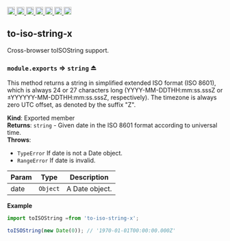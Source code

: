 <a
  href="https://travis-ci.org/Xotic750/to-iso-string-x"
  title="Travis status">
<img
  src="https://travis-ci.org/Xotic750/to-iso-string-x.svg?branch=master"
  alt="Travis status" height="18">
</a>
<a
  href="https://david-dm.org/Xotic750/to-iso-string-x"
  title="Dependency status">
<img src="https://david-dm.org/Xotic750/to-iso-string-x/status.svg"
  alt="Dependency status" height="18"/>
</a>
<a
  href="https://david-dm.org/Xotic750/to-iso-string-x?type=dev"
  title="devDependency status">
<img src="https://david-dm.org/Xotic750/to-iso-string-x/dev-status.svg"
  alt="devDependency status" height="18"/>
</a>
<a
  href="https://badge.fury.io/js/to-iso-string-x"
  title="npm version">
<img src="https://badge.fury.io/js/to-iso-string-x.svg"
  alt="npm version" height="18">
</a>
<a
  href="https://www.jsdelivr.com/package/npm/to-iso-string-x"
  title="jsDelivr hits">
<img src="https://data.jsdelivr.com/v1/package/npm/to-iso-string-x/badge?style=rounded"
  alt="jsDelivr hits" height="18">
</a>
<a
  href="https://bettercodehub.com/results/Xotic750/to-iso-string-x"
  title="bettercodehub score">
<img src="https://bettercodehub.com/edge/badge/Xotic750/to-iso-string-x?branch=master"
  alt="bettercodehub score" height="18">
</a>
<a
  href="https://coveralls.io/github/Xotic750/to-iso-string-x?branch=master"
  title="Coverage Status">
<img src="https://coveralls.io/repos/github/Xotic750/to-iso-string-x/badge.svg?branch=master"
  alt="Coverage Status" height="18">
</a>

<a name="module_to-iso-string-x"></a>

## to-iso-string-x

Cross-browser toISOString support.

<a name="exp_module_to-iso-string-x--module.exports"></a>

### `module.exports` ⇒ <code>string</code> ⏏

This method returns a string in simplified extended ISO format (ISO 8601),
which is always 24 or 27 characters long (YYYY-MM-DDTHH:mm:ss.sssZ or
±YYYYYY-MM-DDTHH:mm:ss.sssZ, respectively). The timezone is always zero UTC
offset, as denoted by the suffix "Z".

**Kind**: Exported member  
**Returns**: <code>string</code> - Given date in the ISO 8601 format according to universal time.  
**Throws**:

- <code>TypeError</code> If date is not a Date object.
- <code>RangeError</code> If date is invalid.

| Param | Type                | Description    |
| ----- | ------------------- | -------------- |
| date  | <code>Object</code> | A Date object. |

**Example**

```js
import toISOString =from 'to-iso-string-x';

toISOString(new Date(0)); // '1970-01-01T00:00:00.000Z'
```
